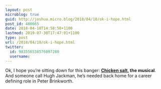 ```yaml
---
layout: post
microblog: true
guid: http://joshua.micro.blog/2018/04/10/ok-i-hope.html
post_id: 480665
date: 2018-04-10T14:58:50+1100
lastmod: 2019-07-30T17:47:01+1100
type: post
url: /2018/04/10/ok-i-hope.html
twitter:
  id: 983556538576097280
  username: 
---
```

Ok, I hope you’re sitting down for this banger: **[Chicken salt](https://amp.theguardian.com/lifeandstyle/2018/apr/10/chicken-salt-we-find-the-creator-of-an-australian-classic-and-he-tells-us-everything), the musical**. And someone call Hugh Jackman, he’s needed back home for a career defining role in Peter Brinkworth.
